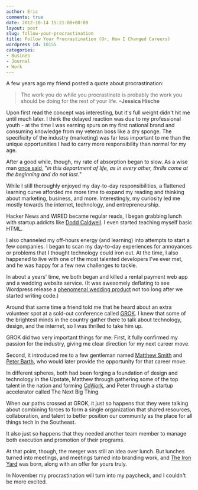```yaml
---
author: Eric
comments: true
date: 2012-10-14 15:21:08+00:00
layout: post
slug: follow-your-procrastination
title: Follow Your Procrastination (Or, How I Changed Careers)
wordpress_id: 10155
categories:
- Busines
- Journal
- Work
---
```


A few years ago my friend posted a quote about procrastination: 



> The work you do while you procrastinate is probably the work you should be doing for the rest of your life. **–Jessica Hische**



Upon first read the concept was interesting, but it's full weight didn't hit me until much later. I think the delayed reaction was due to my professional youth - at the time I was earning spurs on my first national brand and consuming knowledge from my veteran boss like a dry sponge. The specificity of the industry (marketing) was far less important to me than the unique opportunities I had to carry more responsibility than normal for my age. 

After a good while, though, my rate of absorption began to slow. As a wise man [once said](http://gim.ie/5CIK), "_in this department of life, as in every other, thrills come at the beginning and do not last._"

While I still thoroughly enjoyed my day-to-day responsibilities, a flattened learning curve afforded me more time to expand my reading and thinking about marketing, business, and more. Interestingly, my curiosity led me mostly towards the internet, technology, and entrepreneurship. 

Hacker News and WIRED became regular reads, I began grabbing lunch with startup addicts like [Dodd Caldwell](http://doddcaldwell.com). I even started teaching myself basic HTML. 

I also channeled my off-hours energy (and learning) into attempts to start a few companies. I began to scan my day-to-day experiences for annoyances or problems that I thought technology could iron out. At the time, I also happened to live with one of the most talented developers I've ever met, and he was happy for a few new challenges to tackle. 

In about a years' time, we both began and killed a rental payment web app and a wedding website service. (It was awesomely deflating to see Wordpress release a [phenomenal wedding product](http://weddings.wordpress.com) not too long after we started writing code.)

Around that same time a friend told me that he heard about an extra volunteer spot at a sold-out conference called [GROK](http://grok.cc). I knew that some of the brightest minds in the country gather there to talk about technology, design, and the internet, so I was thrilled to take him up. 

GROK did two very important things for me: First, it fully confirmed my passion for the industry, giving me clear direction for my next career move. 

Second, it introduced me to a few gentleman named [Matthew Smith](http://matthewsmith.cc) and [Peter Barth](http://twitter.com/peterbarth), who would later provide the opportunity for that career move. 

In different spheres, both had been forging a foundation of design and technology in the Upstate, Matthew through gathering some of the top talent in the nation and forming [CoWork](http://coworkgreenville.com), and Peter through a startup accelerator called The Next Big Thing. 

When our paths crossed at GROK, it just so happens that they were talking about combining forces to form a single organization that shared resources, collaboration, and talent to better position our community as the place for all things tech in the Southeast. 

It also just so happens that they needed another team member to manage both execution and promotion of their programs.

At that point, though, the merger was still an idea over lunch. But lunches turned into meetings, and meetings turned into branding work, and [The Iron Yard](http://theironyard.com) was born, along with an offer for yours truly. 

In November my procrastination will turn into my paycheck, and I couldn't be more excited. 
